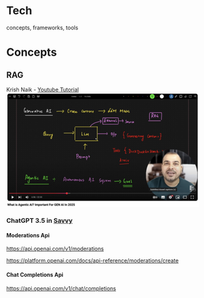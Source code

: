 # Tech
concepts, frameworks, tools

# Concepts

## RAG
Krish Naik - [Youtube Tutorial](https://youtu.be/xOS0BhhdUbo?t=270)
![rag](!/rag-krish.png)


### ChatGPT 3.5 in [Savvy](https://docs.google.com/document/d/1cAYB_hRuZOD9TBVNiuQNsw_vnmTUAY8ifTa0kiQsqzk)

#### Moderations Api
https://api.openai.com/v1/moderations

https://platform.openai.com/docs/api-reference/moderations/create

#### Chat Completions Api

https://api.openai.com/v1/chat/completions



